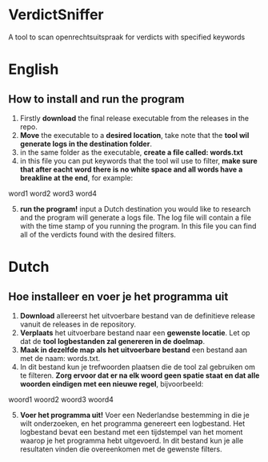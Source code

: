 # VerdictSniffer
A tool to scan openrechtsuitspraak for verdicts with specified keywords


# English

## How to install and run the program
1. Firstly **download** the final release executable from the releases in the repo.
2. **Move** the executable to a **desired location**, take note that the **tool wil generate logs in the destination folder**.
3. in the same folder as the executable, **create a file called: words.txt**
4. in this file you can put keywords that the tool wil use to filter, **make sure that after eacht word there is no white space and all words have a breakline at the end**, for example:

word1
word2
word3
word4

5. **run the program!** input a Dutch destination you would like to research and the program will generate a logs file. The log file will contain a file with the time stamp of you running the program. In this file you can find all of the verdicts found with the desired filters.

# Dutch

## Hoe installeer en voer je het programma uit

1. **Download** allereerst het uitvoerbare bestand van de definitieve release vanuit de releases in de repository.
2. **Verplaats** het uitvoerbare bestand naar een **gewenste locatie**. Let op dat de **tool logbestanden zal genereren in de doelmap**.
3. **Maak in dezelfde map als het uitvoerbare bestand** een bestand aan met de naam: words.txt.
4. In dit bestand kun je trefwoorden plaatsen die de tool zal gebruiken om te filteren. **Zorg ervoor dat er na elk woord geen spatie staat en dat alle woorden eindigen met een nieuwe regel**, bijvoorbeeld:

woord1
woord2
woord3
woord4

5. **Voer het programma uit!** Voer een Nederlandse bestemming in die je wilt onderzoeken, en het programma genereert een logbestand. Het logbestand bevat een bestand met een tijdstempel van het moment waarop je het programma hebt uitgevoerd. In dit bestand kun je alle resultaten vinden die overeenkomen met de gewenste filters.
